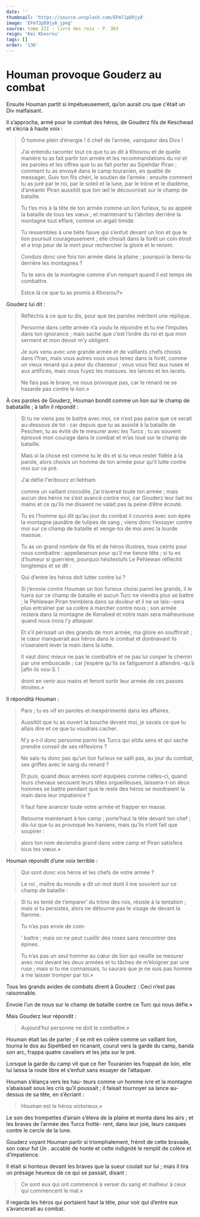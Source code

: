 ```yaml
---
date: ''
thumbnail: 'https://source.unsplash.com/EFm7JpD9jy8'
image: 'EFm7JpD9jy8.jpeg'
source: tome III - livre des rois - P. 363
reign: 'Keï Khosrou'
tags: []
order: '136'
---
```


# Houman provoque Gouderz au combat

Ensuite Houman partit si impétueusement, qu’on aurait cru que c’était un Div malfaisant.

Il s’approcha, armé pour le combat des héros, de Gouderz fils de Keschwad et s’écria à haute voix :

> Ô homme plein d’énergie ! ô chef de l’armée, vainqueur des Divs !
>
> J’ai entendu raconter tout ce que tu as dit à Khosrou et de quelle manière tu as fait partir ton armée et les recommandations du roi et les paroles et les offres que tu as fait porter au Sipehdar Piran ; comment tu as envoyé dans le camp touranien, en qualité de messager, Guiv ton fils chéri, le soutien de l’armée ; ensuite comment tu as juré par le roi, par le soleil et la lune, par le trône et le diadème, d’anéantir Piran aussitôt que ton œil le découvrirait sur le champ de bataille.
>
> Tu t’es mis à la tête de ton armée comme un lion furieux, tu as appelé la bataille de tous tes vœux ; et maintenant tu t’abrites derrière la montagne tout effaré, comme un argali timide.
>
> Tu ressembles à une bête fauve qui s’enfuit devant un lion et que le lion poursuit courageusement ; elle choisit dans la forêt un coin étroit et a trop peur de la mort pour rechercher la gloire et le renom.
>
> Conduis donc une fois ton armée dans la plaine ; pourquoi la tiens-tu derrière les montagnes ?
>
> Tu te sers de la montagne comme d’un rempart quand il est temps de combattre.
>
> Estce là ce que tu as promis à Khosrou?»

Gouderz lui dit :

> Réfléchis à ce que tu dis, pour que tes paroles méritent une réplique.
>
> Personne dans cette armée n’a voulu te répondre et tu me l’imputes dans ton ignorance ; mais sache que c’est l’ordre du roi et que mon serment et mon devoir m’y obligent.
>
> Je suis venu avec une grande armée et de vaillants chefs choisis dans l’fran, mais vous autres vous vous tenez dans la forêt, comme un vieux renard qui a peur du chasseur ; vous vous fiez aux ruses et aux artifices, mais vous fuyez les massues. les lances et les lacets.
>
> Ne fais pas le brave, ne nous provoque pas, car le renard ne se hasarde pas contre le lion.»

À ces paroles de Gouderz, Houman bondit comme un lion sur le champ de babataille ; à lafin il répondit :

> Si tu ne viens pas te battre avec moi, ce n’est pas parce que ce serait au-dessous de toi : car depuis que tu as assisté à la bataille de Peschen, tu as évité de te mesurer avec les Turcs ; tu as souvent éprouvé mon courage dans le combat et m’as loué sur le champ de bataille.
>
> Mais si la chose est comme tu le dis et si tu veux rester fidèle à ta parole, alors choisis un homme de ton armée pour qu’il lutte contre moi sur ce pré.
>
> J’ai défié l”eribourz et llehham
>
> comme un vaillant crocodile, j’ai traversé toute ton armée ; mais aucun des héros ne s’est avancé contre moi, car Gouderz leur liait les mains et ce qu’ils me disaient ne valait pas la peine d’être écouté.
>
> Tu es l’homme qui dit qu’au jour du combat il couvrira avec son épée la montagne jaunâtre de tulipes de sang ; viens donc t’essayer contre moi sur ce champ de bataille et venge-toi de moi avec la lourde massue.
>
> Tu as un grand nombre de fils et de héros illustres, tous ceints pour nous combattre : appellesenun pour qu’il me tienne tête ; si tu es d’humeur si guerrière, pourquoi hésitestufs Le Pehlewan réfléchit longtemps et se dit :

> Qui d’entre les héros doit lutter contre lui ?
>
> Si j’envoie contre Houman un lion furieux choisi parmi les grands, il le tuera sur ce champ de bataille et aucun Turc ne viendra plus se battre ; le Pehlewan Piran tremblera dans sa douleur et il ne se lais--sera plus entraîner par sa colère à marcher contre nous ; son armée restera dans la montagne de Kenabed et notre main sera malheureuse quand nous irons l’y attaquer.
>
> Et s’il périssait un des grands de mon armée, ma gloire en souffrirait ; le cœur manquerait aux héros dans le combat et dorénavant ils n’oseraient lever la main dans la lutte.
>
> Il vaut donc mieux ne pas le combattre et ne pas lui conper le chemin par une embuscade ; car j’espère qu’ils se fatigueront à attendre.-qu’à [afin ils vou-3. !
>
> dront en venir aux mains et feront sortir leur armée de ces passes étroites.»

Il répondità Houman :

> Pars ; tu es vif en paroles et inexpérimenté dans les affaires.
>
> Aussitôt que tu as ouvert la bouche devant moi, je savais ce que tu allais dire et ce que tu voudrais cacher.
>
> N’y a-t-il donc personne parmi les Turcs qui aitdu sens et qui sache prendre conseil de ses réflexions ?
>
> Ne sais-tu donc pas qu’un lion furieux ne salit pas, au jour du combat, ses griffes avec le sang du renard ?
>
> Et puis, quand deux armées sont équipées comme celles-ci, quand leurs chevaux secouent leurs têtes orgueilleuses, laissera-t-on deux hommes se battre pendant que le reste des héros se mordraient la main dans leur impatience ?
>
> Il faut faire avancer toute votre armée et frapper en masse.
>
> Retourne maintenant à ton camp ; porte’haut la tête devant ton chef ; dis-lui que tu as provoqué les Iraniens, mais qu’ils n’ont fait que soupirer :

> alors ton nom deviendra grand dans votre camp et Piran satisfera tous tes vœux.»

Houman répondit d’une voix terrible :

> Qui sont donc vos héros et les chefs de votre armée ?
>
> Le roi
>, maître du monde a dit un mot dont il me souvient sur ce champ de bataille :

> Si tu es tenté de t’emparer’ du trône des rois, résiste à la tentation ; mais si tu persistes, alors ne détourne pas le visage de devant la flamme.
>
> Tu n’as pas envie de com-
>
> ’ battre ; mais on ne peut cueillir des roses sans rencontrer des épines.
>
> Tu n’as pas un seul homme au cœur de lion qui veuille se mesurer avec moi devant les deux armées et tu tâches de m’éloigner par une ruse ; mais si tu me connaissais, tu saurais que je ne suis pas homme à me laisser tromper par toi.»

Tous les grands avides de combats dirent à Gouderz : Ceci n’est pas raisonnable.

Envoie l’un de nous sur le champ de bataille contre ce Turc qui nous défie.»

Mais Gouderz leur répondit :

> Aujourd’hui personne ne doit le combattre.»

Houman était las de parler ; il se mit en colère comme un vaillant lion, tourna le dos au Sipehbed en ricanant, courut vers la garde du camp, banda son arc, frappa quatre cavaliers et les jeta sur le pré.

Lorsque la garde du camp vit que ce fier Touranien les frappait de loin, elle lui laissa la route libre et s’enfuit sans essayer de l’attaquer.

Houman s’élança vers les hau-
teurs comme un homme ivre et la montagne s’abaissait sous les cris qu’il poussait ; il faisait tournoyer sa lance au-dessus de sa tête, en s’écriant :

> Houman est le héros victorieux.»

Le son des trompettes d’airain s’éleva de la plaine et monta dans les airs ; et les braves de l’armée des Turcs frottè-
rent, dans leur joie, leurs casques contre le cercle de la lune.

Gouderz voyant Houman partir si triomphalement, frémit de cette bravade, son cœur fut Un .
accablé de honte et cette indignité le remplit de colère et d’impatience.

Il était si honteux devant les braves que la sueur coulait sur lui ; mais il tira un présage heureux de ce qui se passait, disant :

> Ce sont eux qui ont commencé à verser du sang et malheur à ceux qui commencent le mal.»

Il regarda les héros qui portaient haut la tête, pour voir qui d’entre eux s’avancerait au combat.
